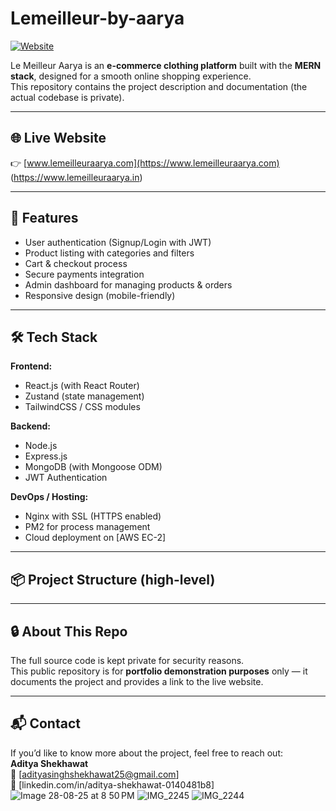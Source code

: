 # Lemeilleur-by-aarya

[![Website](https://img.shields.io/badge/Visit-Website-blue)](https://www.lemeilleuraarya.com)

Le Meilleur Aarya is an **e-commerce clothing platform** built with the **MERN stack**, designed for a smooth online shopping experience.  
This repository contains the project description and documentation (the actual codebase is private).  

---

## 🌐 Live Website  
👉 [www.lemeilleuraarya.com](https://www.lemeilleuraarya.com)
(https://www.lemeilleuraarya.in)

---

## 🚀 Features

- User authentication (Signup/Login with JWT)
- Product listing with categories and filters
- Cart & checkout process
- Secure payments integration
- Admin dashboard for managing products & orders
- Responsive design (mobile-friendly)

---

## 🛠️ Tech Stack

**Frontend:**  
- React.js (with React Router)  
- Zustand (state management)  
- TailwindCSS / CSS modules  

**Backend:**  
- Node.js  
- Express.js  
- MongoDB (with Mongoose ODM)  
- JWT Authentication  

**DevOps / Hosting:**  
- Nginx with SSL (HTTPS enabled)  
- PM2 for process management  
- Cloud deployment on [AWS EC-2]  

---

## 📦 Project Structure (high-level)

---

## 🔒 About This Repo

The full source code is kept private for security reasons.  
This public repository is for **portfolio demonstration purposes** only — it documents the project and provides a link to the live website.

---

## 📬 Contact

If you’d like to know more about the project, feel free to reach out:  
**Aditya Shekhawat**  
📧 [adityasinghshekhawat25@gmail.com]  
🔗 [linkedin.com/in/aditya-shekhawat-0140481b8]![Image 28-08-25 at 8 50 PM](https://github.com/user-attachments/assets/1ab2fca7-d562-4985-8880-57220b15a84e)
![IMG_2245](https://github.com/user-attachments/assets/9ba443e5-ff0b-4391-8e95-664ab4ced6fe)
![IMG_2244](https://github.com/user-attachments/assets/764878d0-d45a-4917-b950-f6948b45e8b0)

